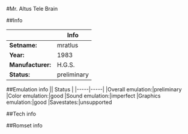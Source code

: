 #Mr. Altus Tele Brain

##Info

||Info|
|-----|-----|
|**Setname:**|mratlus
|**Year:**|1983
|**Manufacturer:**|H.G.S.
|**Status:**|preliminary

##Emulation info
|| Status |
|-----|-----|
|Overall emulation:|preliminary
|Color emulation:|good
|Sound emulation:|imperfect
|Graphics emulation:|good
|Savestates:|unsupported

##Tech info

##Romset info

<!--- START OF EDITED COMMENT DO NOT TOUCH TEXT ABOVE-->
